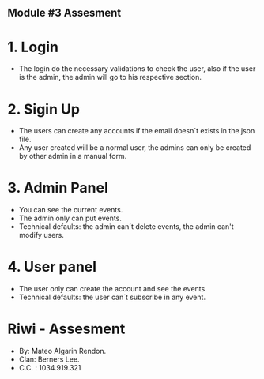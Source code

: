 ## Module #3 Assesment

# 1. Login

- The login do the necessary validations to check the user, also if the user is the admin, the admin will go to his respective section.

# 2. Sigin Up

- The users can create any accounts if the email doesn´t exists in the json file.
- Any user created will be a normal user, the admins can only be created by other admin in a manual form.

# 3. Admin Panel

- You can see the current events.
- The admin only can put events.
- Technical defaults: the admin can´t delete events, the admin can't modify users. 

# 4. User panel

- The user only can create the account and see the events.
- Technical defaults: the user can´t subscribe in any event.

# Riwi - Assesment

- By: Mateo Algarin Rendon.
- Clan: Berners Lee.
- C.C. : 1034.919.321